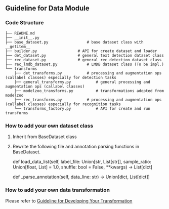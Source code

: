 ## Guideline for Data Module

### Code Structure
``` text
├── README.md
├── __init__.py
├── base_dataset.py  				# base dataset class with __getitem__
├── builder.py					# API for create dataset and loader
├── det_dataset.py				# general text detection dataset class 
├── rec_dataset.py				# general rec detection dataset class 
├── rec_lmdb_dataset.py				# LMDB dataset class (To be impl.)
└── transforms					
    ├── det_transforms.py			# processing and augmentation ops (callabel classes) especially for detection tasks
    ├── general_transforms.py			# general processing and augmentation ops (callabel classes)  
    ├── modelzoo_transforms.py			# transformations adopted from modelzoo
    ├── rec_transforms.py			# processing and augmentation ops (callabel classes) especially for recognition tasks
    └── transforms_factory.py			# API for create and run transforms 
```

### How to add your own dataset class

1. Inherit from BaseDataset class  

2. Rewrite the following file and annotation parsing functions in BaseDataset.  

    def load_data_list(self, label_file: Union[str, List[str]], sample_ratio: Union[float, List] = 1.0,  shuffle: bool = False, **kwargs) -> List[dict]

    def _parse_annotation(self, data_line: str) -> Union[dict, List[dict]]

### How to add your own data transformation

Please refer to [Guideline for Developing Your Transformation](./transforms/README.md)